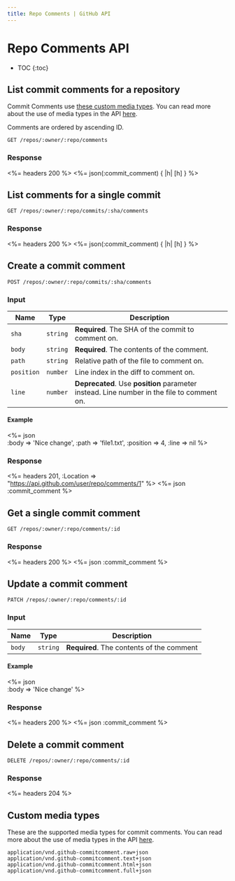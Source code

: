 ```yaml
---
title: Repo Comments | GitHub API
---
```


# Repo Comments API

* TOC
{:toc}

## List commit comments for a repository

Commit Comments use [these custom media types](#custom-media-types). You can
read more about the use of media types in the API [here](/v3/media/).

Comments are ordered by ascending ID.

    GET /repos/:owner/:repo/comments

### Response

<%= headers 200 %>
<%= json(:commit_comment) { |h| [h] } %>

## List comments for a single commit

    GET /repos/:owner/:repo/commits/:sha/comments

### Response

<%= headers 200 %>
<%= json(:commit_comment) { |h| [h] } %>

## Create a commit comment

    POST /repos/:owner/:repo/commits/:sha/comments

### Input

Name | Type | Description 
-----|------|--------------
`sha`|`string` | **Required**. The SHA of the commit to comment on.
`body`|`string` | **Required**. The contents of the comment.
`path`|`string` | Relative path of the file to comment on.
`position`|`number` | Line index in the diff to comment on.
`line`|`number` | **Deprecated**. Use **position** parameter instead. Line number in the file to comment on.


#### Example

<%= json \
  :body      => 'Nice change',
  :path      => 'file1.txt',
  :position  => 4,
  :line      => nil
%>

### Response

<%= headers 201, :Location => "https://api.github.com/user/repo/comments/1" %>
<%= json :commit_comment %>

## Get a single commit comment

    GET /repos/:owner/:repo/comments/:id

### Response

<%= headers 200 %>
<%= json :commit_comment %>

## Update a commit comment

    PATCH /repos/:owner/:repo/comments/:id

### Input

Name | Type | Description 
-----|------|--------------
`body`|`string` | **Required**. The contents of the comment


#### Example

<%= json \
  :body => 'Nice change'
%>

### Response

<%= headers 200 %>
<%= json :commit_comment %>

## Delete a commit comment

    DELETE /repos/:owner/:repo/comments/:id

### Response

<%= headers 204 %>

## Custom media types

These are the supported media types for commit comments. You can read more
about the use of media types in the API [here](/v3/media/).

    application/vnd.github-commitcomment.raw+json
    application/vnd.github-commitcomment.text+json
    application/vnd.github-commitcomment.html+json
    application/vnd.github-commitcomment.full+json
